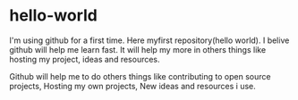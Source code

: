 # hello-world
I'm using github for a first time. Here myfirst repository(hello world). I belive github will help me learn fast. It will help my more in others things like hosting my project, ideas and resources.


Github will help me to do others things like contributing to open source projects, Hosting my own projects, New ideas and resources i use.
